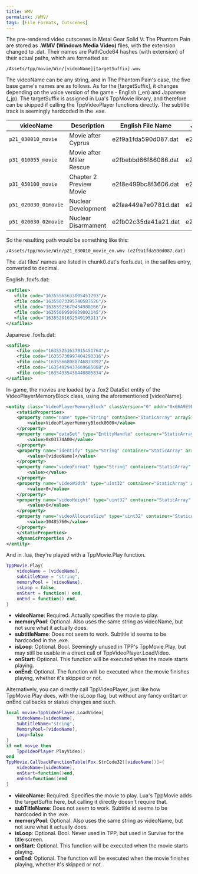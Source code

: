 ```yaml
---
title: WMV
permalink: /WMV/
tags: [File Formats, Cutscenes]
---
```


The pre-rendered video cutscenes in Metal Gear Solid V: The Phantom Pain
are stored as **.WMV (Windows Media Video)** files, with the
extension changed to .dat. Their names are PathCode64 hashes (with
extension) of their actual paths, which are formatted as:

`/Assets/tpp/movie/Win/[videoName][targetSuffix].wmv`

The videoName can be any string, and in The Phantom Pain's case, the
five base game's names are as follows. As for the \[targetSuffix\], it
changes depending on the voice version of the game - English (_en) and
Japanese (_jp). The targetSuffix is assigned in Lua's TppMovie library,
and therefore can be skipped if calling the TppVideoPlayer functions
directly. The subtitle track is seemingly hardcoded in the .exe.

| videoName            | Description               | English File Name    | Japanese File Name   |
| -------------------- | ------------------------- | -------------------- | -------------------- |
| `p21_030010_movie`   | Movie after Cyprus        | e2f9a1fda590d087.dat | e2f861abe2e17760.dat |
| `p31_010055_movie`   | Movie after Miller Rescue | e2fbebbd66f86086.dat | e2f867210cb635ca.dat |
| `p31_050100_movie`   | Chapter 2 Preview Movie   | e2f8e499bc8f3606.dat | e2fb01787df277e4.dat |
| `p51_020030_01movie` | Nuclear Development       | e2faa449a7e0781d.dat | e2fb41f633494d0c.dat |
| `p51_020030_02movie` | Nuclear Disarmament       | e2fb02c35da41a21.dat | e2f986b5fa138174.dat |

So the resulting path would be something like this:

`/Assets/tpp/movie/Win/p21_030010_movie_en.wmv (e2f9a1fda590d087.dat)`

The .dat files' names are listed in chunk0.dat's foxfs.dat, in the
safiles entry, converted to decimal.

English .foxfs.dat:

```xml
<safiles>
   <file code="16355565633005451293"/>
   <file code="16355073395740587526"/>
   <file code="16355925670434988166"/>
   <file code="16355669509839002145"/>
   <file code="16355281632549195911"/>
</safiles>
```

Japanese .foxfs.dat:

```xml
<safiles>
    <file code="16355251637915451764"/>
    <file code="16355738997404290316"/>
    <file code="16355668088746833892"/>
    <file code="16354929437669685088"/>
    <file code="16354935438440805834"/>
</safiles>
```

In-game, the movies are loaded by a .fox2 DataSet entity of the
VideoPlayerMemoryBlock class, using the aforementioned \[videoName\].

```xml
<entity class="VideoPlayerMemoryBlock" classVersion="0" addr="0x06A9E9B0" unknown1="84" unknown2="198117">
    <staticProperties>
    <property name="name" type="String" container="StaticArray" arraySize="1">
        <value>VideoPlayerMemoryBlock0000</value>
    </property>
    <property name="dataSet" type="EntityHandle" container="StaticArray" arraySize="1">
        <value>0x03174A00</value>
    </property>
    <property name="identify" type="String" container="StaticArray" arraySize="1">
        <value>[videoName]</value>
    </property>
    <property name="videoFormat" type="String" container="StaticArray" arraySize="1">
        <value></value>
    </property>
    <property name="videoWidth" type="uint32" container="StaticArray" arraySize="1">
        <value>0</value>
    </property>
    <property name="videoHeight" type="uint32" container="StaticArray" arraySize="1">
        <value>0</value>
    </property>
    <property name="videoAllocateSize" type="uint32" container="StaticArray" arraySize="1">
        <value>10485760</value>
    </property>
    </staticProperties>
    <dynamicProperties />
</entity>
```

And in .lua, they're played with a TppMovie.Play function.

```lua
TppMovie.Play{
    videoName = [videoName],
    subtitleName = "string",
    memoryPool = [videoName],
    isLoop = false,
    onStart = function() end,
    onEnd = function() end,
}
```

  - **videoName**: Required. Actually specifies the movie to play.
  - **memoryPool**: Optional. Also uses the same string as videoName,
    but not sure what it actually does.
  - **subtitleName**: Does not seem to work. Subtitle id seems to be
    hardcoded in the .exe.
  - **isLoop**: Optional. Bool. Seemingly unused in TPP's TppMovie.Play,
    but may still be usable in a direct call of
    TppVideoPlayer.LoadVideo.
  - **onStart**: Optional. This function will be executed when the movie
    starts playing.
  - **onEnd**: Optional. The function will be executed when the movie
    finishes playing, whether it's skipped or not.

Alternatively, you can directly call TppVideoPlayer, just like how
TppMovie.Play does, with the isLoop flag, but without any fancy onStart
or onEnd callbacks or status changes and such.

```lua
local movie=TppVideoPlayer.LoadVideo{
    VideoName=[videoName],
    SubtitleName="string",
    MemoryPool=[videoName],
    Loop=false
}
if not movie then
    TppVideoPlayer.PlayVideo()
end
TppMovie.CallbackFunctionTable[Fox.StrCode32([videoName])]={
    videoName=[videoName],
    onStart=function()end,
    onEnd=function()end
}
```

  - **videoName**: Required. Specifies the movie to play. Lua's TppMovie
    adds the targetSuffix here, but calling it directly doesn't require
    that.
  - **subTitleName**: Does not seem to work. Subtitle id seems to be
    hardcoded in the .exe.
  - **memoryPool**: Optional. Also uses the same string as videoName,
    but not sure what it actually does.
  - **isLoop**: Optional. Bool. Never used in TPP, but used in Survive
    for the title screen.
  - **onStart**: Optional. This function will be executed when the movie
    starts playing.
  - **onEnd**: Optional. The function will be executed when the movie
    finishes playing, whether it's skipped or not.

